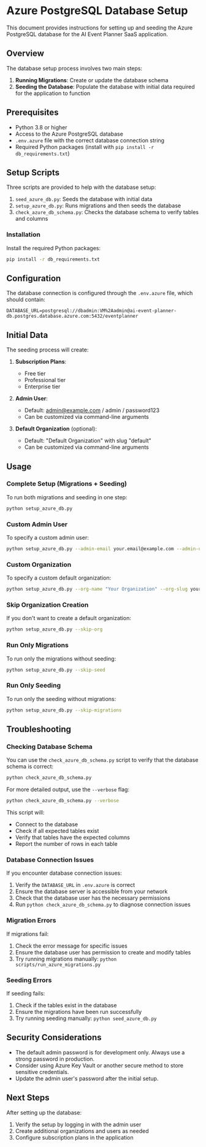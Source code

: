 # Azure PostgreSQL Database Setup

This document provides instructions for setting up and seeding the Azure PostgreSQL database for the AI Event Planner SaaS application.

## Overview

The database setup process involves two main steps:

1. **Running Migrations**: Create or update the database schema
2. **Seeding the Database**: Populate the database with initial data required for the application to function

## Prerequisites

- Python 3.8 or higher
- Access to the Azure PostgreSQL database
- `.env.azure` file with the correct database connection string
- Required Python packages (install with `pip install -r db_requirements.txt`)

## Setup Scripts

Three scripts are provided to help with the database setup:

1. `seed_azure_db.py`: Seeds the database with initial data
2. `setup_azure_db.py`: Runs migrations and then seeds the database
3. `check_azure_db_schema.py`: Checks the database schema to verify tables and columns

### Installation

Install the required Python packages:

```bash
pip install -r db_requirements.txt
```

## Configuration

The database connection is configured through the `.env.azure` file, which should contain:

```
DATABASE_URL=postgresql://dbadmin:VM%2Aadmin@ai-event-planner-db.postgres.database.azure.com:5432/eventplanner
```

## Initial Data

The seeding process will create:

1. **Subscription Plans**:
   - Free tier
   - Professional tier
   - Enterprise tier

2. **Admin User**:
   - Default: admin@example.com / admin / password123
   - Can be customized via command-line arguments

3. **Default Organization** (optional):
   - Default: "Default Organization" with slug "default"
   - Can be customized via command-line arguments

## Usage

### Complete Setup (Migrations + Seeding)

To run both migrations and seeding in one step:

```bash
python setup_azure_db.py
```

### Custom Admin User

To specify a custom admin user:

```bash
python setup_azure_db.py --admin-email your.email@example.com --admin-username yourusername --admin-password yourpassword
```

### Custom Organization

To specify a custom default organization:

```bash
python setup_azure_db.py --org-name "Your Organization" --org-slug your-org
```

### Skip Organization Creation

If you don't want to create a default organization:

```bash
python setup_azure_db.py --skip-org
```

### Run Only Migrations

To run only the migrations without seeding:

```bash
python setup_azure_db.py --skip-seed
```

### Run Only Seeding

To run only the seeding without migrations:

```bash
python setup_azure_db.py --skip-migrations
```

## Troubleshooting

### Checking Database Schema

You can use the `check_azure_db_schema.py` script to verify that the database schema is correct:

```bash
python check_azure_db_schema.py
```

For more detailed output, use the `--verbose` flag:

```bash
python check_azure_db_schema.py --verbose
```

This script will:
- Connect to the database
- Check if all expected tables exist
- Verify that tables have the expected columns
- Report the number of rows in each table

### Database Connection Issues

If you encounter database connection issues:

1. Verify the `DATABASE_URL` in `.env.azure` is correct
2. Ensure the database server is accessible from your network
3. Check that the database user has the necessary permissions
4. Run `python check_azure_db_schema.py` to diagnose connection issues

### Migration Errors

If migrations fail:

1. Check the error message for specific issues
2. Ensure the database user has permission to create and modify tables
3. Try running migrations manually: `python scripts/run_azure_migrations.py`

### Seeding Errors

If seeding fails:

1. Check if the tables exist in the database
2. Ensure the migrations have been run successfully
3. Try running seeding manually: `python seed_azure_db.py`

## Security Considerations

- The default admin password is for development only. Always use a strong password in production.
- Consider using Azure Key Vault or another secure method to store sensitive credentials.
- Update the admin user's password after the initial setup.

## Next Steps

After setting up the database:

1. Verify the setup by logging in with the admin user
2. Create additional organizations and users as needed
3. Configure subscription plans in the application

